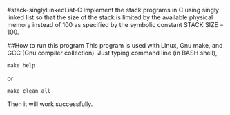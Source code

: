 #stack-singlyLinkedList-C
Implement the stack programs in C using singly linked list so that the size of the stack is limited by the available physical memory instead of 100 as specified by the symbolic constant STACK SIZE = 100.

##How to run this program
This program is used with Linux, Gnu make, and GCC (Gnu compiler collection).
Just typing command line (in BASH shell),
```
make help
```

or

```
make clean all
```

Then it will work successfully.
